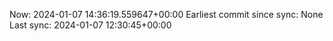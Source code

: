 Now: 2024-01-07 14:36:19.559647+00:00 Earliest commit since sync: None Last sync: 2024-01-07 12:30:45+00:00
